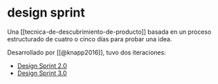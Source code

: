 # design sprint
Una [[tecnica-de-descubrimiento-de-producto]] basada en un proceso estructurado de cuatro o cinco días para probar una idea.

Desarrollado por [[@knapp2016]], tuvo dos iteraciones:

- [Design Sprint 2.0](https://youtube.com/playlist?list=PLxk9zj3EDi0X5CgoFckoheIFAx-uT2i7j&si=ZABhIHwXo9aroQ2Y)
- [Design Sprint 3.0](https://youtu.be/oB73HUqFNps?si=L4-_zG4wADLg8HNy)
